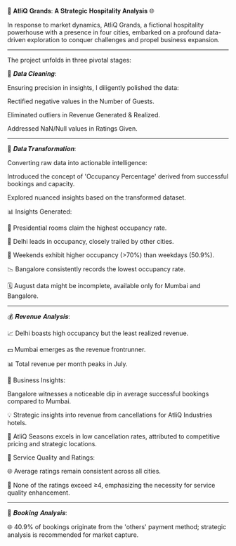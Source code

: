 🏨 𝐀𝐭𝐥𝐢𝐐 𝐆𝐫𝐚𝐧𝐝𝐬: 𝐀 𝐒𝐭𝐫𝐚𝐭𝐞𝐠𝐢𝐜 𝐇𝐨𝐬𝐩𝐢𝐭𝐚𝐥𝐢𝐭𝐲 𝐀𝐧𝐚𝐥𝐲𝐬𝐢𝐬 🌐

In response to market dynamics, AtliQ Grands, a fictional hospitality powerhouse with a presence in four cities, embarked on a profound data-driven exploration to conquer challenges and propel business expansion.

-------------------------------------------------------------------------------------

The project unfolds in three pivotal stages:

🧹 𝑫𝒂𝒕𝒂 𝑪𝒍𝒆𝒂𝒏𝒊𝒏𝒈:

Ensuring precision in insights, I diligently polished the data:

Rectified negative values in the Number of Guests.

Eliminated outliers in Revenue Generated & Realized.

Addressed NaN/Null values in Ratings Given.

-------------------------------------------------------------------------------------

🔄 𝑫𝒂𝒕𝒂 𝑻𝒓𝒂𝒏𝒔𝒇𝒐𝒓𝒎𝒂𝒕𝒊𝒐𝒏:

Converting raw data into actionable intelligence:

Introduced the concept of 'Occupancy Percentage' derived from successful bookings and capacity.

Explored nuanced insights based on the transformed dataset.

📊 Insights Generated:

🏢 Presidential rooms claim the highest occupancy rate.

🌆 Delhi leads in occupancy, closely trailed by other cities.

📅 Weekends exhibit higher occupancy (>70%) than weekdays (50.9%).

📉 Bangalore consistently records the lowest occupancy rate.

🗓️ August data might be incomplete, available only for Mumbai and Bangalore.

-------------------------------------------------------------------------------------

💰 𝑹𝒆𝒗𝒆𝒏𝒖𝒆 𝑨𝒏𝒂𝒍𝒚𝒔𝒊𝒔:

📈 Delhi boasts high occupancy but the least realized revenue.

💵 Mumbai emerges as the revenue frontrunner.

📊 Total revenue per month peaks in July.

🚀 Business Insights:

Bangalore witnesses a noticeable dip in average successful bookings compared to Mumbai.

💡 Strategic insights into revenue from cancellations for AtliQ Industries hotels.

🌟 AtliQ Seasons excels in low cancellation rates, attributed to competitive pricing and strategic locations.

🌟 Service Quality and Ratings:

🌐 Average ratings remain consistent across all cities.

🌟 None of the ratings exceed ≥4, emphasizing the necessity for service quality enhancement.

-------------------------------------------------------------------------------------

🤔 𝑩𝒐𝒐𝒌𝒊𝒏𝒈 𝑨𝒏𝒂𝒍𝒚𝒔𝒊𝒔:

🌐 40.9% of bookings originate from the 'others' payment method; strategic analysis is recommended for market capture.
